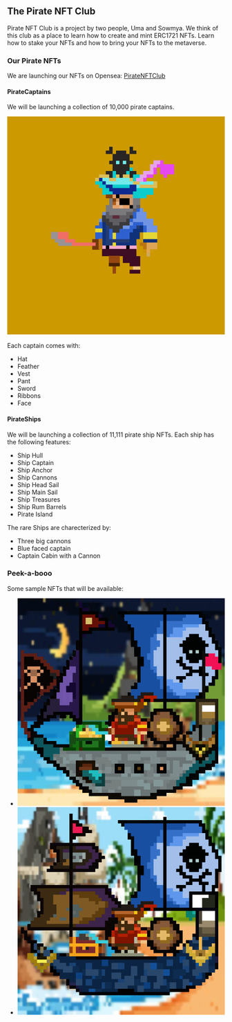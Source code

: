 ## The Pirate NFT Club
Pirate NFT Club is a project by two people, Uma and Sowmya. We think of this club as a place to learn how to create and mint ERC1721 NFTs. Learn how to stake your NFTs and how to bring your NFTs to the metaverse.

### Our Pirate NFTs
We are launching our NFTs on Opensea: [PirateNFTClub](https://opensea.io/PirateNFTClub)

#### PirateCaptains
We will be launching a collection of 10,000 pirate captains.

![PirateCaptain](abc.png)

Each captain comes with:
- Hat
- Feather
- Vest
- Pant
- Sword
- Ribbons
- Face



#### PirateShips
We will be launching a collection of 11,111 pirate ship NFTs. Each ship has the following features:
- Ship Hull
- Ship Captain
- Ship Anchor
- Ship Cannons
- Ship Head Sail
- Ship Main Sail
- Ship Treasures
- Ship Rum Barrels
- Pirate Island

The rare Ships are charecterized by:
- Three big cannons
- Blue faced captain
- Captain Cabin with a Cannon

### Peek-a-booo
Some sample NFTs that will be available:
- ![PirateShipNo4](4.png)
- ![PirateShipNo5](5.png)

